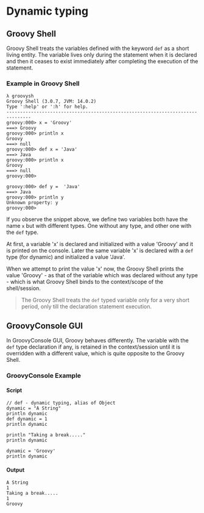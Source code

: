 # Dynamic typing

## Groovy Shell

Groovy Shell treats the variables defined with the keyword `def` as a short living entity.
The variable lives only during the statement when it is declared and then it ceases to exist
immediately after completing the execution of the statement.

### Example in Groovy Shell

```
λ groovysh
Groovy Shell (3.0.7, JVM: 14.0.2)
Type ':help' or ':h' for help.
-------------------------------------------------------------------------------
groovy:000> x = 'Groovy'
===> Groovy
groovy:000> println x
Groovy
===> null
groovy:000> def x = 'Java'
===> Java
groovy:000> println x
Groovy
===> null
groovy:000>
```

```
groovy:000> def y =  'Java'
===> Java
groovy:000> println y
Unknown property: y
groovy:000>
```

If you observe the snippet above, we define two variables both have the name `x` but with different types.
One without any type, and other one with the `def` type.

At first, a variable 'x' is declared and initialized with a value 'Groovy' and it is printed on the console.
Later the same variable 'x' is declared with a `def` type (for dynamic) and initialized a value 'Java'.

When we attempt to print the value 'x' now, the Groovy Shell prints the value 'Groovy' - as that of the variable which
was declared without any type - which is what Groovy Shell binds to the context/scope of the shell/session.

> The Groovy Shell treats the `def` typed variable only for a very short period, only till the declaration statement execution.

## GroovyConsole GUI

In GroovyConsole GUI, Groovy behaves differently. The variable with the `def` type declaration if any, is retained in the
context/session until it is overridden with a different value, which is quite opposite to the Groovy Shell.

### GroovyConsole Example

#### Script

```
// def - dynamic typing, alias of Object
dynamic = "A String"
println dynamic
def dynamic = 1
println dynamic

println "Taking a break....."
println dynamic

dynamic = 'Groovy'
println dynamic
```

#### Output

```
A String
1
Taking a break.....
1
Groovy
```
